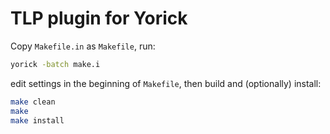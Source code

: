 # TLP plugin for Yorick

Copy `Makefile.in` as `Makefile`, run:

```.sh
yorick -batch make.i
```

edit settings in the beginning of `Makefile`, then build and (optionally)
install:

```.sh
make clean
make
make install
```
